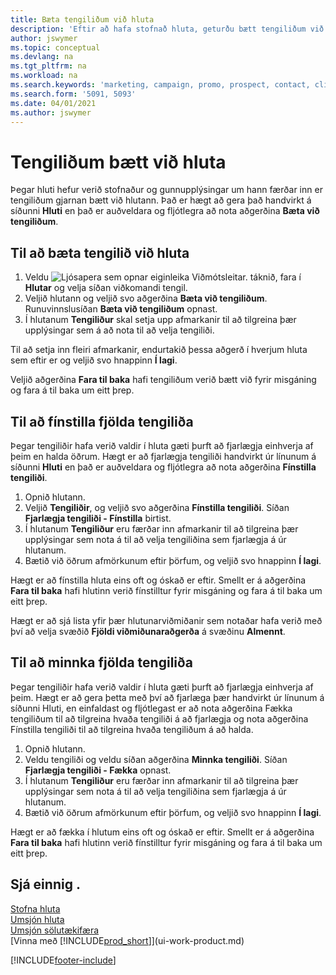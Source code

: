 ```yaml
---
title: Bæta tengiliðum við hluta
description: 'Eftir að hafa stofnað hluta, geturðu bætt tengiliðum við hlutann, t.d. sem hluta af markaðsherferð sem beint er að tilteknum viðskiptavinum eða biðlara.'
author: jswymer
ms.topic: conceptual
ms.devlang: na
ms.tgt_pltfrm: na
ms.workload: na
ms.search.keywords: 'marketing, campaign, promo, prospect, contact, client, customer'
ms.search.form: '5091, 5093'
ms.date: 04/01/2021
ms.author: jswymer
---
```

# <a name="adding-contacts-to-segments"></a>Tengiliðum bætt við hluta
Þegar hluti hefur verið stofnaður og gunnupplýsingar um hann færðar inn er tengiliðum gjarnan bætt við hlutann. Það er hægt að gera það handvirkt á síðunni **Hluti** en það er auðveldara og fljótlegra að nota aðgerðina **Bæta við tengiliðum**.

## <a name="to-add-a-contact-to-a-segment"></a>Til að bæta tengilið við hluta
1. Veldu ![Ljósapera sem opnar eiginleika Viðmótsleitar.](media/ui-search/search_small.png "Segðu mér hvað þú vilt gera") táknið, fara í **Hlutar** og velja síðan viðkomandi tengil.  
2. Veljið hlutann og veljið svo aðgerðina **Bæta við tengiliðum**. Runuvinnslusíðan **Bæta við tengiliðum** opnast.
3. Í hlutanum **Tengiliður** skal setja upp afmarkanir til að tilgreina þær upplýsingar sem á að nota til að velja tengiliði.

Til að setja inn fleiri afmarkanir, endurtakið þessa aðgerð í hverjum hluta sem eftir er og veljið svo hnappinn **Í lagi**.

Veljið aðgerðina **Fara til baka** hafi tengiliðum verið bætt við fyrir misgáning og fara á til baka um eitt þrep.

## <a name="to-refine-the-number-of-contacts"></a>Til að fínstilla fjölda tengiliða
Þegar tengiliðir hafa verið valdir í hluta gæti þurft að fjarlægja einhverja af þeim en halda öðrum. Hægt er að fjarlægja tengiliði handvirkt úr línunum á síðunni **Hluti** en það er auðveldara og fljótlegra að nota aðgerðina **Fínstilla tengiliði**.

1. Opnið hlutann.
2. Veljið **Tengiliðir**, og veljið svo aðgerðina **Fínstilla tengiliði**. Síðan **Fjarlægja tengiliði - Fínstilla** birtist.
3. Í hlutanum **Tengiliður** eru færðar inn afmarkanir til að tilgreina þær upplýsingar sem nota á til að velja tengiliðina sem fjarlægja á úr hlutanum.
4. Bætið við öðrum afmörkunum eftir þörfum, og veljið svo hnappinn **Í lagi**.

Hægt er að fínstilla hluta eins oft og óskað er eftir. Smellt er á aðgerðina **Fara til baka** hafi hlutinn verið fínstilltur fyrir misgáning og fara á til baka um eitt þrep.

Hægt er að sjá lista yfir þær hlutunarviðmiðanir sem notaðar hafa verið með því að velja svæðið **Fjöldi viðmiðunaraðgerða** á svæðinu **Almennt**.

## <a name="to-reduce-the-number-of-contacts"></a>Til að minnka fjölda tengiliða
Þegar tengiliðir hafa verið valdir í hluta gæti þurft að fjarlægja einhverja af þeim. Hægt er að gera þetta með því að fjarlæga þær handvirkt úr línunum á síðunni Hluti, en einfaldast og fljótlegast er að nota aðgerðina Fækka tengiliðum til að tilgreina hvaða tengiliði á að fjarlægja og nota aðgerðina Fínstilla tengiliði til að tilgreina hvaða tengiliðum á að halda.

1. Opnið hlutann.
2. Veldu tengiliði og veldu síðan aðgerðina **Minnka tengiliði**. Síðan **Fjarlægja tengiliði - Fækka** opnast.
3. Í hlutanum **Tengiliður** eru færðar inn afmarkanir til að tilgreina þær upplýsingar sem nota á til að velja tengiliðina sem fjarlægja á úr hlutanum.
4. Bætið við öðrum afmörkunum eftir þörfum, og veljið svo hnappinn **Í lagi**.

Hægt er að fækka í hlutum eins oft og óskað er eftir. Smellt er á aðgerðina **Fara til baka** hafi hlutinn verið fínstilltur fyrir misgáning og fara á til baka um eitt þrep.

## <a name="see-also"></a>Sjá einnig .
[Stofna hluta](marketing-how-create-segment.md)   
[Umsjón hluta](marketing-segments.md)  
[Umsjón sölutækifæra](marketing-manage-sales-opportunities.md)  
[Vinna með [!INCLUDE[prod_short](includes/prod_short.md)]](ui-work-product.md)  


[!INCLUDE[footer-include](includes/footer-banner.md)]
